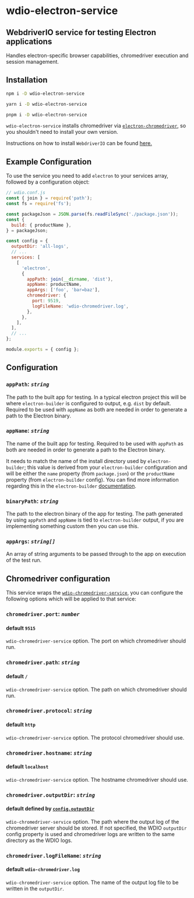 # wdio-electron-service

## WebdriverIO service for testing Electron applications

Handles electron-specific browser capabilities, chromedriver execution and session management.

## Installation

```bash
npm i -D wdio-electron-service
```

```bash
yarn i -D wdio-electron-service
```

```bash
pnpm i -D wdio-electron-service
```

`wdio-electron-service` installs chromedriver via [`electron-chromedriver`](https://github.com/electron/chromedriver), so you shouldn't need to install your own version.

Instructions on how to install `WebdriverIO` can be found [here.](https://webdriver.io/docs/gettingstarted)

## Example Configuration

To use the service you need to add `electron` to your services array, followed by a configuration object:

```js
// wdio.conf.js
const { join } = require('path');
const fs = require('fs');

const packageJson = JSON.parse(fs.readFileSync('./package.json'));
const {
  build: { productName },
} = packageJson;

const config = {
  outputDir: 'all-logs',
  // ...
  services: [
    [
      'electron',
      {
        appPath: join(__dirname, 'dist'),
        appName: productName,
        appArgs: ['foo', 'bar=baz'],
        chromedriver: {
          port: 9519,
          logFileName: 'wdio-chromedriver.log',
        },
      },
    ],
  ],
  // ...
};

module.exports = { config };
```

## Configuration

### `appPath`: _`string`_

The path to the built app for testing. In a typical electron project this will be where `electron-builder` is configured to output, e.g. `dist` by default. Required to be used with `appName` as both are needed in order to generate a path to the Electron binary.

### `appName`: _`string`_

The name of the built app for testing. Required to be used with `appPath` as both are needed in order to generate a path to the Electron binary.

It needs to match the name of the install directory used by `electron-builder`; this value is derived from your `electron-builder` configuration and will be either the `name` property (from `package.json`) or the `productName` property (from `electron-builder` config). You can find more information regarding this in the `electron-builder` [documentation](https://www.electron.build/configuration/configuration#configuration).

### `binaryPath`: _`string`_

The path to the electron binary of the app for testing. The path generated by using `appPath` and `appName` is tied to `electron-builder` output, if you are implementing something custom then you can use this.

### `appArgs`: _`string[]`_

An array of string arguments to be passed through to the app on execution of the test run.

## Chromedriver configuration

This service wraps the [`wdio-chromedriver-service`](https://github.com/webdriverio-community/wdio-chromedriver-service), you can configure the following options which will be applied to that service:

### `chromedriver.port`: _`number`_

#### default `9515`

`wdio-chromedriver-service` option. The port on which chromedriver should run.

### `chromedriver.path`: _`string`_

#### default `/`

`wdio-chromedriver-service` option. The path on which chromedriver should run.

### `chromedriver.protocol`: _`string`_

#### default `http`

`wdio-chromedriver-service` option. The protocol chromedriver should use.

### `chromedriver.hostname`: _`string`_

#### default `localhost`

`wdio-chromedriver-service` option. The hostname chromedriver should use.

### `chromedriver.outputDir`: _`string`_

#### default defined by [`config.outputDir`](https://webdriver.io/docs/options/#outputdir)

`wdio-chromedriver-service` option. The path where the output log of the chromedriver server should be stored. If not specified, the WDIO `outputDir` config property is used and chromedriver logs are written to the same directory as the WDIO logs.

### `chromedriver.logFileName`: _`string`_

#### default `wdio-chromedriver.log`

`wdio-chromedriver-service` option. The name of the output log file to be written in the `outputDir`.
